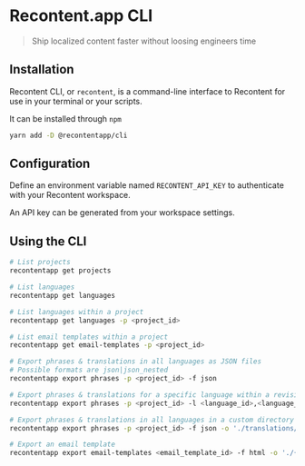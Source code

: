 # Recontent.app CLI

> Ship localized content faster without loosing engineers time

## Installation

Recontent CLI, or `recontent`, is a command-line interface to Recontent for use in your terminal or your scripts.

It can be installed through `npm`

```sh
yarn add -D @recontentapp/cli
```

## Configuration

Define an environment variable named `RECONTENT_API_KEY` to authenticate with your Recontent workspace.

An API key can be generated from your workspace settings.

## Using the CLI

```sh
# List projects
recontentapp get projects

# List languages
recontentapp get languages

# List languages within a project
recontentapp get languages -p <project_id>

# List email templates within a project
recontentapp get email-templates -p <project_id>
```

```sh
# Export phrases & translations in all languages as JSON files
# Possible formats are json|json_nested
recontentapp export phrases -p <project_id> -f json

# Export phrases & translations for a specific language within a revision
recontentapp export phrases -p <project_id> -l <language_id>,<language_id>

# Export phrases & translations in all languages in a custom directory
recontentapp export phrases -p <project_id> -f json -o './translations/{{ languageName }}{{ fileExtension }}'

# Export an email template
recontentapp export email-templates <email_template_id> -f html -o './{{ key }}/{{ languageName }}{{ fileExtension }}'
```
